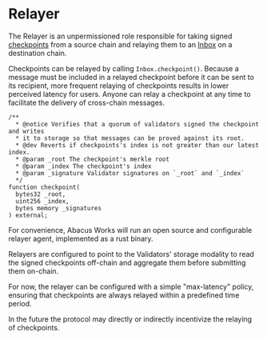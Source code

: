 # Relayer

The Relayer is an unpermissioned role responsible for taking signed [checkpoints](../messaging/#checkpoints) from a source chain and relaying them to an [Inbox](../messaging/inbox.md) on a destination chain.

Checkpoints can be relayed by calling `Inbox.checkpoint()`. Because a message must be included in a relayed checkpoint before it can be sent to its recipient, more frequent relaying of checkpoints results in lower perceived latency for users. Anyone can relay a checkpoint at any time to facilitate the delivery of cross-chain messages.

```solidity
/**
  * @notice Verifies that a quorum of validators signed the checkpoint and writes
  * it to storage so that messages can be proved against its root.
  * @dev Reverts if checkpoints's index is not greater than our latest index.
  * @param _root The checkpoint's merkle root
  * @param _index The checkpoint's index
  * @param _signature Validator signatures on `_root` and `_index`
  */
function checkpoint(
  bytes32 _root,
  uint256 _index,
  bytes memory _signatures
) external;
```

For convenience, Abacus Works will run an open source and configurable relayer agent, implemented as a rust binary.&#x20;

Relayers are configured to point to the Validators' storage modality to read the signed checkpoints off-chain and aggregate them before submitting them on-chain.

For now, the relayer can be configured with a simple "max-latency" policy, ensuring that checkpoints are always relayed within a predefined time period.

In the future the protocol may directly or indirectly incentivize the relaying of checkpoints.&#x20;

